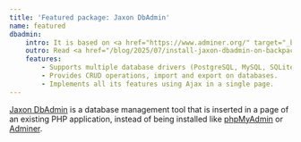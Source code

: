 ```yaml
---
title: 'Featured package: Jaxon DbAdmin'
name: featured
dbadmin:
    intro: It is based on <a href="https://www.adminer.org/" target="_blank">Adminer</a>.
    outro: Read <a href="/blog/2025/07/install-jaxon-dbadmin-on-backpack.html">our tutorial on how to install Jaxon DbAdmin</a> on <a href="https://backpackforlaravel.com" target="_blank">Backpack</a>.
    features:
        - Supports multiple database drivers (PostgreSQL, MySQL, SQLite).
        - Provides CRUD operations, import and export on databases.
        - Implements all its features using Ajax in a single page.
---
```


[Jaxon DbAdmin](https://github.com/lagdo/jaxon-dbadmin/?target=_blank) is a database management tool that is inserted in a page of an existing PHP application, instead of being installed like [phpMyAdmin](https://www.phpmyadmin.net/?target=_blank) or [Adminer](https://www.adminer.org/?target=_blank).
